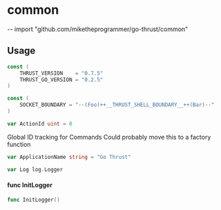 # common
--
    import "github.com/miketheprogrammer/go-thrust/common"


## Usage

```go
const (
	THRUST_VERSION    = "0.7.5"
	THRUST_GO_VERSION = "0.2.5"
)
```

```go
const (
	SOCKET_BOUNDARY = "--(Foo)++__THRUST_SHELL_BOUNDARY__++(Bar)--"
)
```

```go
var ActionId uint = 0
```
Global ID tracking for Commands Could probably move this to a factory function

```go
var ApplicationName string = "Go Thrust"
```

```go
var Log log.Logger
```

#### func  InitLogger

```go
func InitLogger()
```
